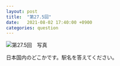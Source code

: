 ```yaml
---
layout: post
title:  "第27.5回"
date:   2021-08-02 17:40:00 +0900
categories: question
---
```


![第27.5回　写真](/kokodoko/images/q27.5.jpg)

日本国内のどこかです。駅名を答えてください。